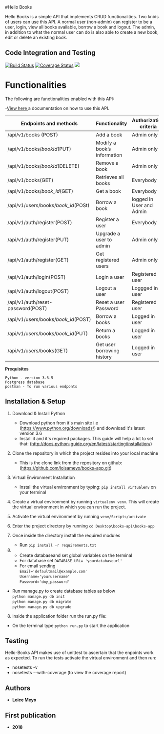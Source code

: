 #Hello Books

Hello Books is a simple API that implements CRUD functionalities. Two knids of users can use this API. A normal user (non-admin) can register to be a user, login, view all books available, borrow a book and logout. The admin, in addition to what the normal user can do is also able to create a new book, edit or delete an existing book. 

## Code Integration and Testing

[![Build Status](https://travis-ci.org/loisameyo/books-app.svg?branch=development)](https://travis-ci.org/loicemeyo/books-app)
[![Coverage Status](https://coveralls.io/repos/github/loisameyo/books-app/badge.svg?branch=development)](https://coveralls.io/github/loicemeyo/books-app?branch=development)
<a href="https://codeclimate.com/github/loicemeyo/books-app/maintainability"><img src="https://api.codeclimate.com/v1/badges/9000718b9ae0e8661a9c/maintainability" /></a>

# Functionalities

The following are functionalities enabled with this API:

-[View here ](https://hellobooks12.docs.apiary.io/) a documentation on how to use this API.  

|Endpoints and methods               | Functionality              |Authorization criteria|
|------------------------------------|----------------------------|---------------------
|/api/v1/books (POST)                |Add a book                  | Admin only               
|/api/v1/books/*bookId*(PUT)         |Modify a book’s information | Admin only
|/api/v1/books/*bookId*(DELETE)      |Remove a book               | Admin only
|/api/v1/books(GET)                  |Retrieves all books         | Everybody
|/api/v1/books/*book_id*(GET)        |Get a book                  | Everybody
|/api/v1/users/books/*book_id*(POSt) |Borrow a book               | logged in User and Admin
|/api/v1/auth/register(POST)         |Register a user             | Everybody
|/api/v1/auth/register(PUT)          |Upgrade a user to admin     | Admin only
|/api/v1/auth/register(GET)          |Get registered users        | Admin only
|/api/v1/auth/login(POST)            |Login a user                | Registered user
|/api/v1/auth/logout(POST)           |Logout a user               | Loggged in user
|/api/v1/auth/reset-password(POST)   |Reset a user Password       | Registered user
|/api/v1/users/books/*book_id*(POST) |Borrow a books              |Logged in user
|/api/v1/users/books/*book_id*(PUT)  |Return a books              |Logged in user
|/api/v1/users/books(GET)            |Get user borrowing history  |Logged in user

**Prequisites**
```
Python - version 3.6.5
Postgress database
postman - To run various endponts
```


## Installation & Setup

1. Download & Install Python
 	* Download python from it's main site i.e (https://www.python.org/downloads/) and download it's latest version 3.6
    * Install it and it's required packages. This guide will help a lot to set that: (http://docs.python-guide.org/en/latest/starting/installation/)

2. Clone the repository in which the project resides into your local machine
 	* This is the clone link from the repository on github: (https://github.com/loisameyo/books-app.git)

3. Virtual Environment Installation
 	* Install the virtual environment by typing: `pip install virtualenv` on your terminal
4. Create a virtual environment by running `virtualenv venv`. This will create the virtual environment in which you can run the project.
5. Activate the virtual environment by running `venv/Scripts/activate`
6. Enter the project directory by running `cd Desktop\books-api\books-app`
7. Once inside the directory install the required modules
 	* Run `pip install -r requirements.txt`
8. - Create databaseand set global variables on the terminal  
  	- For database set `DATABASE_URL= 'yourdatabaseurl'`
	- For email sending   
	`Email='defaultmail@example.com'`   
	`Username='yourusername'`   
	`Password='dmy_password'`

- Run manage.py to create database tables as below   
    `python manage.py db init`   
    `python manage.py db migrate`   
    `python manage.py db upgrade`

8. Inside the application folder run the run.py file:
 * On the terminal type `python run.py` to start the application

## Testing
Hello-Books API makes use of unittest to ascertain that the enpoints work as expected. To run the tests activate the virtual environment and then run: 

* nosetests -v
* nosetests --with-coverage (to view the coverage report)

## Authors

* **Loice Meyo**

## First publication

* **2018**
